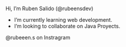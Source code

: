 Hi, I’m Ruben Salido (@rubeensdev) 

-  I’m currently learning web development.
-  I’m looking to collaborate on Java Proyects.


@rubeeen.s on Instragram
